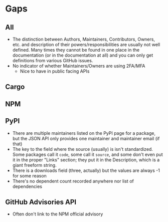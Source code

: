 # Gaps

## All
- The distinction between Authors, Maintainers, Contributors, Owners, etc. and description of their powers/responsibilities are usually not well defined. Many times they cannot be found in one place in the documentation (or in the documentation at all) and you can only get definitions from various GitHub issues.
- No indicator of whether Maintainers/Owners are using 2FA/MFA
  - Nice to have in public facing APIs

## Cargo

## NPM

## PyPI
- There are multiple maintainers listed on the PyPI page for a package, but the JSON API only provides one maintainer and maintainer email (if that)
- The key to the field where the source (usually) is isn't standardized. Some packages call it `code`, some call it `source`, and some don't even put it in the proper "Links" section; they put it in the Description, which is a giant freeform string.
- There is a downloads field (three, actually) but the values are always -1 for some reason
- There's no dependent count recorded anywhere nor list of dependencies

## GitHub Advisories API
- Often don't link to the NPM official advisory
